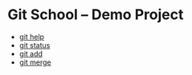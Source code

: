 # Git School – Demo Project

* [git help](./docs/git-help.md)
* [git status](./docs/git-status.md)
* [git add](./docs/git-add.md)
* [git merge](./docs/git-merge.md)